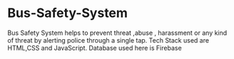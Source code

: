 # Bus-Safety-System
Bus Safety System helps to prevent  threat ,abuse , harassment or any kind of threat by alerting police through a single tap.
Tech Stack used are HTML,CSS and JavaScript.
Database used here is Firebase
